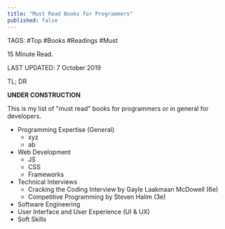 ```yaml
---
title: "Must Read Books for Programmers"
published: false
---
```


TAGS: #Top #Books #Readings #Must

15 Minute Read.

LAST UPDATED: 7 October 2019

TL; DR

**UNDER CONSTRUCTION**

This is my list of "must read" books for programmers or in general for developers.

- Programming Expertise (General)
  - xyz
  - ab
- Web Development
  - JS
  - CSS
  - Frameworks
- Technical Interviews
  - Cracking the Coding Interview by Gayle Laakmaan McDowell (6e)
  - Competitive Programming by Steven Halim (3e)
- Software Engineering
- User Interface and User Experience (UI & UX)
- Soft Skills
